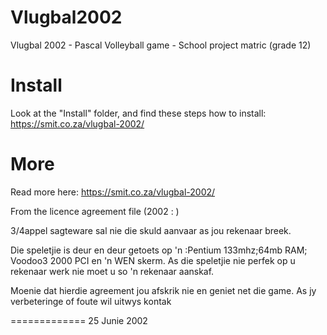 # Vlugbal2002
Vlugbal 2002 - Pascal Volleyball game - School project matric (grade 12)

# Install
Look at the "Install" folder, and find these steps how to install: https://smit.co.za/vlugbal-2002/

# More

Read more here: https://smit.co.za/vlugbal-2002/

From the licence agreement file (2002 : )


3/4appel sagteware sal nie die skuld aanvaar as jou rekenaar breek.

Die speletjie is deur en deur getoets op 'n :Pentium 133mhz;64mb RAM;
Voodoo3 2000 PCI en 'n WEN skerm. As die speletjie nie perfek op u
rekenaar werk nie moet u so 'n rekenaar aanskaf.

Moenie dat hierdie agreement jou afskrik nie en geniet net die game. 
As jy verbeteringe of foute wil uitwys kontak 

=============
25 Junie 2002
